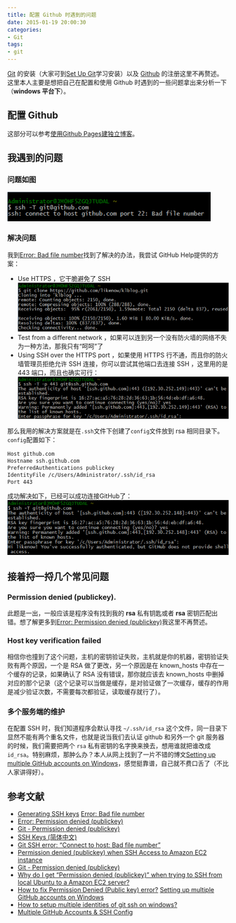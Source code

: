 ```yaml
---
title: 配置 Github 时遇到的问题
date: 2015-01-19 20:00:30
categories:
- Git
tags:
- git
---
```


[Git](http://git-scm.com/) 的安装（大家可到[Set Up Git](https://help.github.com/articles/set-up-git/)学习安装）以及 [Github](https://github.com/) 的注册这里不再赘述。这里本人主要是想把自己在配置和使用 Github 时遇到的一些问题拿出来分析一下（**windows 平台下**）。

<!--more-->

## 配置 Github

这部分可以参考[使用Github Pages建独立博客](http://beiyuu.com/github-pages/)。

## 我遇到的问题

### 问题如图

![](../../assets/bad-file-num.png)

### 解决问题

我到[Error: Bad file number](https://help.github.com/articles/error-bad-file-number/)找到了解决的办法，我尝试 GitHub Help提供的方案：

- Use HTTPS ，它干脆避免了 SSH 
![](../../assets/use-https.png)
- Test from a different network ，如果可以连到另一个没有防火墙的网络不失为一种方法，那我只有“呵呵”了
- Using SSH over the HTTPS port ，如果使用 HTTPS 行不通，而且你的防火墙管理员拒绝允许 SSH 连接，你可以尝试其他端口去连接 SSH ，这里用的是 443 端口，而且也确实可行：
![](../../assets/443port.png)

那么我用的解决方案就是在`.ssh`文件下创建了`config`文件放到 rsa 相同目录下。`config`配置如下：

    Host github.com
    Hostname ssh.github.com
    PreferredAuthentications publickey
    IdentityFile /c/Users/Administrator/.ssh/id_rsa
    Port 443

成功解决如下，已经可以成功连接GitHub了：
![](../../assets/ssh-success.png)

## 接着捋一捋几个常见问题

### Permission denied (publickey).
此题是一出，一般应该是程序没有找到我的 **rsa** 私有钥匙或者 **rsa** 密钥匹配出错。想了解更多到[Error: Permission denied (publickey)](https://help.github.com/articles/error-permission-denied-publickey/)我这里不再赘述。

### Host key verification failed
相信你也撞到了这个问题，主机的密钥验证失败，主机就是你的机器，密钥验证失败有两个原因，一个是 RSA 做了更改，另一个原因是在 known_hosts 中存在一个缓存的记录，如果确认了 RSA 没有错误，那你就应该去 known_hosts 中删掉对应的那个记录（这个记录可以当做是缓存，是对验证做了一次缓存，缓存的作用是减少验证次数，不需要每次都验证，读取缓存就行了）。

### 多个服务端的维护
在配置 SSH 时，我们知道程序会默认寻找 `~/.ssh/id_rsa` 这个文件，同一目录下显然不能有两个重名文件，也就是说当我们去认证 github 和另外一个 git 服务器的时候，我们需要把两个 `rsa` 私有密钥的名字换来换去，想用谁就把谁改成 `id_rsa`。特别麻烦，那肿么办？本人从网上找到了一片不错的博文[Setting up multiple GitHub accounts on Windows](http://kevinpelgrims.com/blog/2012/07/19/setting-up-multiple-github-accounts-on-windows)，感觉挺靠谱，自己就不费口舌了（不比人家讲得好）。

## 参考文献

- [Generating SSH keys](https://help.github.com/articles/generating-ssh-keys/)
[Error: Bad file number](https://help.github.com/articles/error-bad-file-number/)
- [Error: Permission denied (publickey)](https://help.github.com/articles/error-permission-denied-publickey/)
- [Git - Permission denied (publickey)](http://stackoverflow.com/questions/2643502/git-permission-denied-publickey)
- [SSH Keys (简体中文)](https://wiki.archlinux.org/index.php/SSH_Keys_(%E7%AE%80%E4%BD%93%E4%B8%AD%E6%96%87))
- [Git SSH error: “Connect to host: Bad file number”](http://stackoverflow.com/questions/7144811/git-ssh-error-connect-to-host-bad-file-number)
- [Permission denied (publickey) when SSH Access to Amazon EC2 instance](http://stackoverflow.com/questions/18551556/permission-denied-publickey-when-ssh-access-to-amazon-ec2-instance)
- [Git - Permission denied (publickey)](http://stackoverflow.com/questions/2643502/git-permission-denied-publickey)
- [Why do I get “Permission denied (publickey)” when trying to SSH from local Ubuntu to a Amazon EC2 server?](http://serverfault.com/questions/39733/why-do-i-get-permission-denied-publickey-when-trying-to-ssh-from-local-ubunt)
- [How to fix Permission Denied (Public key) error?](http://askubuntu.com/questions/337757/how-to-fix-permission-denied-public-key-error)
[Setting up multiple GitHub accounts on Windows](http://kevinpelgrims.com/blog/2012/07/19/setting-up-multiple-github-accounts-on-windows)
- [How to setup multiple identities of git ssh on windows?](http://stackoverflow.com/questions/25810942/how-to-setup-multiple-identities-of-git-ssh-on-windows)
- [Multiple GitHub Accounts & SSH Config](http://stackoverflow.com/questions/3225862/multiple-github-accounts-ssh-config)